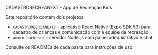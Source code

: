 CADASTRORECREANEXT - App de Recreação Kids

Este repositório contém dois projetos:

- `CADASTRORECREANEXT/` - aplicativo React Native (Expo SDK 53) para cadastro de crianças e comunicação com a equipe de recreação
- `admin-backend/` - servidor Node.js com painel administrativo e chat

Consulte os READMEs de cada pasta para instruções de uso.
